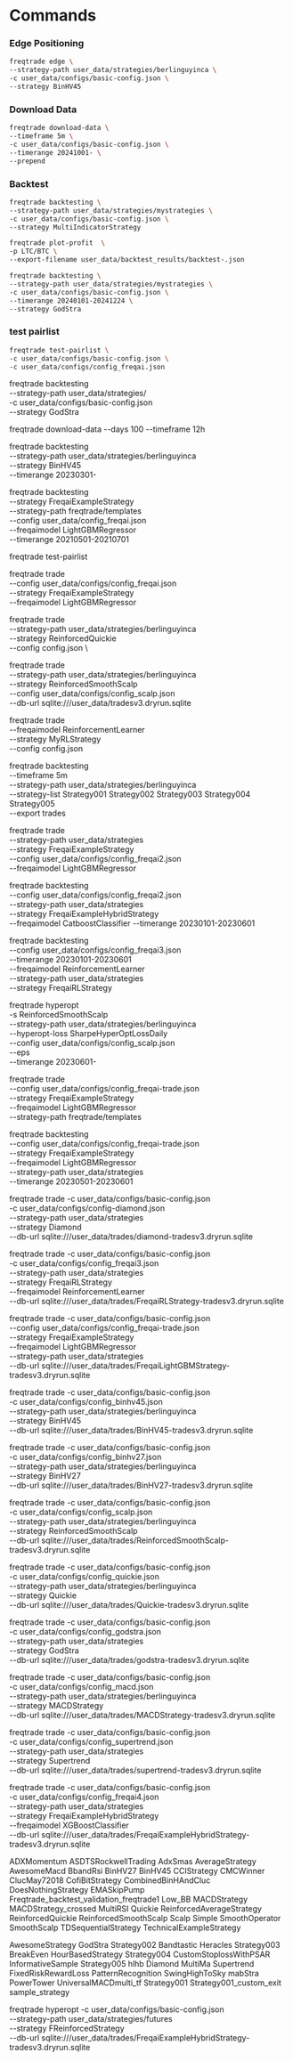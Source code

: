 # Commands

<!-- code block -->
### Edge Positioning
```bash
freqtrade edge \
--strategy-path user_data/strategies/berlinguyinca \
-c user_data/configs/basic-config.json \
--strategy BinHV45
```

### Download Data
```bash
freqtrade download-data \
--timeframe 5m \
-c user_data/configs/basic-config.json \
--timerange 20241001- \
--prepend
```

### Backtest
```bash
freqtrade backtesting \
--strategy-path user_data/strategies/mystrategies \
-c user_data/configs/basic-config.json \
--strategy MultiIndicatorStrategy
```
```bash
freqtrade plot-profit  \
-p LTC/BTC \
--export-filename user_data/backtest_results/backtest-.json
```

```bash
freqtrade backtesting \
--strategy-path user_data/strategies/mystrategies \
-c user_data/configs/basic-config.json \
--timerange 20240101-20241224 \
--strategy GodStra
```

### test pairlist
```bash
freqtrade test-pairlist \
-c user_data/configs/basic-config.json \
-c user_data/configs/config_freqai.json
```


freqtrade backtesting \
--strategy-path user_data/strategies/ \
-c user_data/configs/basic-config.json \
--strategy GodStra


freqtrade download-data --days 100 --timeframe 12h

freqtrade backtesting \
--strategy-path user_data/strategies/berlinguyinca \
--strategy BinHV45 \
--timerange 20230301-

freqtrade backtesting \
--strategy FreqaiExampleStrategy \
--strategy-path freqtrade/templates \
--config user_data/config_freqai.json \
--freqaimodel LightGBMRegressor \
--timerange 20210501-20210701


freqtrade test-pairlist

freqtrade trade \
--config user_data/configs/config_freqai.json \
--strategy FreqaiExampleStrategy \
--freqaimodel LightGBMRegressor


freqtrade trade \
--strategy-path user_data/strategies/berlinguyinca \
--strategy ReinforcedQuickie \
--config config.json \

freqtrade trade \
--strategy-path user_data/strategies/berlinguyinca \
--strategy ReinforcedSmoothScalp \
--config user_data/configs/config_scalp.json \
--db-url sqlite:///user_data/tradesv3.dryrun.sqlite

freqtrade trade \
--freqaimodel ReinforcementLearner \
--strategy MyRLStrategy \
--config config.json

freqtrade backtesting \
--timeframe 5m \
--strategy-path user_data/strategies/berlinguyinca \
--strategy-list Strategy001 Strategy002 Strategy003 Strategy004 Strategy005 \
--export trades

freqtrade trade \
--strategy-path user_data/strategies \
--strategy FreqaiExampleStrategy \
--config user_data/configs/config_freqai2.json \
--freqaimodel LightGBMRegressor

freqtrade backtesting \
--config user_data/configs/config_freqai2.json \
--strategy-path user_data/strategies \
--strategy FreqaiExampleHybridStrategy \
--freqaimodel CatboostClassifier
--timerange 20230101-20230601

freqtrade backtesting \
--config user_data/configs/config_freqai3.json \
--timerange 20230101-20230601 \
--freqaimodel ReinforcementLearner \
--strategy-path user_data/strategies \
--strategy FreqaiRLStrategy

freqtrade hyperopt \
-s ReinforcedSmoothScalp \
--strategy-path user_data/strategies/berlinguyinca \
--hyperopt-loss SharpeHyperOptLossDaily \
--config user_data/configs/config_scalp.json \
--eps \
--timerange 20230601-


freqtrade trade \
--config user_data/configs/config_freqai-trade.json \
--strategy FreqaiExampleStrategy \
--freqaimodel LightGBMRegressor \
--strategy-path freqtrade/templates

freqtrade backtesting \
--config user_data/configs/config_freqai-trade.json \
--strategy FreqaiExampleStrategy \
--freqaimodel LightGBMRegressor \
--strategy-path user_data/strategies \
--timerange 20230501-20230601

freqtrade trade -c user_data/configs/basic-config.json \
-c user_data/configs/config-diamond.json \
--strategy-path user_data/strategies \
--strategy Diamond \
--db-url sqlite:///user_data/trades/diamond-tradesv3.dryrun.sqlite

freqtrade trade -c user_data/configs/basic-config.json \
-c user_data/configs/config_freqai3.json \
--strategy-path user_data/strategies \
--strategy FreqaiRLStrategy \
--freqaimodel ReinforcementLearner \
--db-url sqlite:///user_data/trades/FreqaiRLStrategy-tradesv3.dryrun.sqlite

freqtrade trade -c user_data/configs/basic-config.json \
--config user_data/configs/config_freqai-trade.json \
--strategy FreqaiExampleStrategy \
--freqaimodel LightGBMRegressor \
--strategy-path user_data/strategies \
--db-url sqlite:///user_data/trades/FreqaiLightGBMStrategy-tradesv3.dryrun.sqlite

freqtrade trade -c user_data/configs/basic-config.json \
-c user_data/configs/config_binhv45.json \
--strategy-path user_data/strategies/berlinguyinca \
--strategy BinHV45 \
--db-url sqlite:///user_data/trades/BinHV45-tradesv3.dryrun.sqlite

freqtrade trade -c user_data/configs/basic-config.json \
-c user_data/configs/config_binhv27.json \
--strategy-path user_data/strategies/berlinguyinca \
--strategy BinHV27 \
--db-url sqlite:///user_data/trades/BinHV27-tradesv3.dryrun.sqlite


freqtrade trade -c user_data/configs/basic-config.json \
-c user_data/configs/config_scalp.json \
--strategy-path user_data/strategies/berlinguyinca \
--strategy ReinforcedSmoothScalp \
--db-url sqlite:///user_data/trades/ReinforcedSmoothScalp-tradesv3.dryrun.sqlite

freqtrade trade -c user_data/configs/basic-config.json \
-c user_data/configs/config_quickie.json \
--strategy-path user_data/strategies/berlinguyinca \
--strategy Quickie \
--db-url sqlite:///user_data/trades/Quickie-tradesv3.dryrun.sqlite

freqtrade trade -c user_data/configs/basic-config.json \
-c user_data/configs/config_godstra.json \
--strategy-path user_data/strategies \
--strategy GodStra \
--db-url sqlite:///user_data/trades/godstra-tradesv3.dryrun.sqlite

freqtrade trade -c user_data/configs/basic-config.json \
-c user_data/configs/config_macd.json \
--strategy-path user_data/strategies/berlinguyinca \
--strategy MACDStrategy \
--db-url sqlite:///user_data/trades/MACDStrategy-tradesv3.dryrun.sqlite

freqtrade trade -c user_data/configs/basic-config.json \
-c user_data/configs/config_supertrend.json \
--strategy-path user_data/strategies \
--strategy Supertrend \
--db-url sqlite:///user_data/trades/supertrend-tradesv3.dryrun.sqlite

freqtrade trade -c user_data/configs/basic-config.json \
-c user_data/configs/config_freqai4.json \
--strategy-path user_data/strategies \
--strategy FreqaiExampleHybridStrategy \
--freqaimodel XGBoostClassifier \
--db-url sqlite:///user_data/trades/FreqaiExampleHybridStrategy-tradesv3.dryrun.sqlite

ADXMomentum ASDTSRockwellTrading AdxSmas AverageStrategy AwesomeMacd BbandRsi BinHV27 BinHV45 CCIStrategy CMCWinner
ClucMay72018 CofiBitStrategy CombinedBinHAndCluc DoesNothingStrategy EMASkipPump Freqtrade_backtest_validation_freqtrade1
Low_BB MACDStrategy MACDStrategy_crossed MultiRSI Quickie ReinforcedAverageStrategy ReinforcedQuickie ReinforcedSmoothScalp
Scalp Simple SmoothOperator SmoothScalp TDSequentialStrategy TechnicalExampleStrategy


AwesomeStrategy GodStra Strategy002 Bandtastic Heracles Strategy003 BreakEven HourBasedStrategy Strategy004 CustomStoplossWithPSAR
InformativeSample Strategy005 hlhb Diamond  MultiMa  Supertrend FixedRiskRewardLoss PatternRecognition SwingHighToSky mabStra
PowerTower UniversalMACDmulti_tf Strategy001
Strategy001_custom_exit sample_strategy

freqtrade hyperopt
-c user_data/configs/basic-config.json \
--strategy-path user_data/strategies/futures \
--strategy FReinforcedStrategy \
--db-url sqlite:///user_data/trades/FreqaiExampleHybridStrategy-tradesv3.dryrun.sqlite
